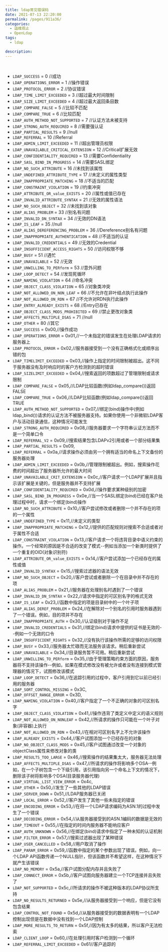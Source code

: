 ```yaml
---
title: ldap常见错误码
date: 2021-07-13 22:20:00
permalink: /pages/911a36/
categories:
  - 运维观止
  - OpenLdap
tags:
  - ldap

description:
---
```


<br><ArticleTopAd></ArticleTopAd>


- `LDAP_SUCCESS` = 0 //成功
- `LDAP_OPERATIONS_ERROR` = 1 //操作错误
- `LDAP_PROTOCOL_ERROR` = 2 //协议错误
- `LDAP_TIME_LIMIT_EXCEEDED` = 3 //超过最大时间限制
- `LDAP_SIZE_LIMIT_EXCEEDED` = 4 //超过最大返回条目数
- `LDAP_COMPARE_FALSE` = 5 //比较不匹配
- `LDAP_COMPARE_TRUE` = 6 //比较匹配
- `LDAP_AUTH_METHOD_NOT_SUPPORTED` = 7 //认证方法未被支持
- `LDAP_STRONG_AUTH_REQUIRED` = 8 //需要强认证
- `LDAP_PARTIAL_RESULTS` = 9 //null
- `LDAP_REFERRAL` = 10 //Referral
- `LDAP_ADMIN_LIMIT_EXCEEDED` = 11 //超出管理员权限
- `LDAP_UNAVAILABLE_CRITICAL_EXTENSION` = 12 //Critical扩展无效
- `LDAP_CONFIDENTIALITY_REQUIRED` = 13 //需要Confidentiality
- `LDAP_SASL_BIND_IN_PROGRESS` = 14 //需要SASL绑定
- `LDAP_NO_SUCH_ATTRIBUTE` = 16 //未找到该属性
- `LDAP_UNDEFINED_ATTRIBUTE_TYPE` = 17 //未定义的属性类型
- `LDAP_INAPPROPRIATE_MATCHING` = 18 //不适当的匹配
- `LDAP_CONSTRAINT_VIOLATION` = 19 //约束冲突
- `LDAP_ATTRIBUTE_OR_value_EXISTS` = 20 //属性或值已存在
- `LDAP_INVALID_ATTRIBUTE_SYNTAX` = 21 //无效的属性语法
- `LDAP_NO_SUCH_OBJECT` = 32 //未找到该对象
- `LDAP_ALIAS_PROBLEM` = 33 //别名有问题
- `LDAP_INVALID_DN_SYNTAX` = 34 //无效的DN语法
- `LDAP_IS_LEAF` = 35 //null
- `LDAP_ALIAS_DEREFERENCING_PROBLEM` = 36 //Dereference别名有问题
- `LDAP_INAPPROPRIATE_AUTHENTICATION` = 48 //不适当的认证
- `LDAP_INVALID_CREDENTIALS` = 49 //无效的Credential
- `LDAP_INSUFFICIENT_ACCESS_RIGHTS` = 50 //访问权限不够
- `LDAP_BUSY` = 51 //遇忙
- `LDAP_UNAVAILABLE` = 52 //无效
- `LDAP_UNWILLING_TO_PERform` = 53 //意外问题
- `LDAP_LOOP_DETECT` = 54 //发现死循环
- `LDAP_NAMING_VIOLATION` = 64 //命名冲突
- `LDAP_OBJECT_CLASS_VIOLATION` = 65 //对象类冲突
- `LDAP_NOT_ALLOWED_ON_NON_LEAF` = 66 //不允许在非叶结点执行此操作
- `LDAP_NOT_ALLOWED_ON_RDN` = 67 //不允许对RDN执行此操作
- `LDAP_ENTRY_ALREADY_EXISTS` = 68 //Entry已存在
- `LDAP_OBJECT_CLASS_MODS_PROHIBITED` = 69 //禁止更改对象类
- `LDAP_AFFECTS_MULTIPLE_DSAS` = 71 //null
- `LDAP_OTHER` = 80 //其它
- `LDAP_SUCCESS` = 0x00,//操作成功
- `LDAP_OPERATIONS_ERROR` = 0x01,//一个未指定的错误发生在处理LDAP请求的服务器上
- `LDAP_PROTOCOL_ERROR` = 0x02,//服务器接受到一个没有正确格式化或顺序出错的包
- `LDAP_TIMELIMIT_EXCEEDED` = 0x03,//操作上指定的时间限制被超出。这不同于服务器没有及时响应时的客户方检测到的超时错误
- `LDAP_SIZELIMIT_EXCEEDED` = 0x04,//搜索返回的项数超过了管理限制或请求限制
- `LDAP_COMPARE_FALSE` = 0x05,//LDAP比较函数(例如ldap_compare())返回FALSE
- `LDAP_COMPARE_TRUE` = 0x06,//LDAP比较函数(例如ldap_compare())返回TRUE
- `LDAP_AUTH_METHOD_NOT_SUPPORTED` = 0x07,//绑定(bind)操作中(例如ldap_bind())请求的认证方法不被服务器支持。如果你使用一个非微软LDAP客户与活动目录通信，这种情况可能发生
- `LDAP_STRONG_AUTH_REQUIRED` = 0x08,//服务器要求一个字符串认证方法而不是一个简单口令
- `LDAP_REFERRAL_V2` = 0x09,//搜索结果包含LDAPv2引用或者一个部分结果集
- `LDAP_PARTIAL_RESULTS` = 0x09,
- `LDAP_REFERRAL` = 0x0a,//请求操作必须由另一个拥有适当的命名上下文备份的服务器处理
- `LDAP_ADMIN_LIMIT_EXCEEDED` = 0x0b,//管理限制被超出。例如，搜索操作花费的时间超出了服务器所允许的最大时间
- `LDAP_UNAVAILABLE_CRIT_EXTENSION` = 0x0c,//客户请求一个LDAP扩展并且指示该扩展是关键的，但是服务器并不支持扩展
- `LDAP_CONFIDENTIALITY_REQUIRED` = 0x0d,//操作要求某种级别的加密
- `LDAP_SASL_BIND_IN_PROGRESS` = 0x0e,//当一个SASL绑定(bind)已经在客户处理过程中时，请求一个绑定(bind)操作
- `LDAP_NO_SUCH_ATTRIBUTE` = 0x10,//客户尝试修改或者删除一个并不存在的项的一个属性
- `LDAP_UNDEFINED_TYPE` = 0x11,//未定义的类型
- `LDAP_INAPPROPRIATE_MATCHING` = 0x12,//提供的匹配规则对搜索不合适或者对于属性不合适
- `LDAP_CONSTRAINT_VIOLATION` = 0x13,//客户请求一个将违背目录中语义约束的操作。一个经常的原因是不合适的改变了模式--例如当添加一个新类时提供了一个重复的OID(对象识别符)
- `LDAP_ATTRIBUTE_OR_value_EXISTS` = 0x14,//客户尝试添加一个已经存在的属性或值
- `LDAP_INVALID_SYNTAX` = 0x15,//搜索过滤器的语法无效
- `LDAP_NO_SUCH_OBJECT` = 0x20,//客户尝试或者删除一个在目录中并不存在的项
- `LDAP_ALIAS_PROBLEM` = 0x21,//服务器在处理别名时遇到了一个错误
- `LDAP_INVALID_DN_SYNTAX` = 0x22,//请求中指定的可区别名字的格式无效
- `LDAP_IS_LEAF` = 0x23,//函数中指定的项是目录树中的一个叶子项
- `LDAP_ALIAS_DEREF_PROBLEM` = 0x24,//在解除对一个别名的引用时服务器遇到了一个错误。例如，目的项并不存在
- `LDAP_INAPPROPRIATE_AUTH` = 0x30,//认证级别对于操作不足
- `LDAP_INVALID_CREDENTIALS` = 0x31,//绑定(bind)请求中提供的证书是无效的--例如一个无效的口令
- `LDAP_INSUFFICIENT_RIGHTS` = 0x32,//没有执行该操作所需的足够的访问权限
- `LDAP_BUSY` = 0x33,//服务器太忙碌而无法服务该请求。稍后重新尝试
- `LDAP_UNAVAILABLE` = 0x34,//目录服务暂不可用。稍后重新尝试
- `LDAP_UNWILLING_TO_PERform` = 0x35,//由于管理策略约束方面的原因，服务器将不支持该操作--例如，如果在模式修改没有被允许或者没有连接到模式管理器的情况下，试图修改该模式
- `LDAP_LOOP_DETECT` = 0x36,//在追踪引用的过程中，客户引用到它以前已经引用的服务器
- `LDAP_SORT_CONTROL_MISSING` = 0x3C,
- `LDAP_OFFSET_RANGE_ERROR` = 0x3D,
- `LDAP_NAMING_VIOLATION` = 0x40,//客户指定了一个不正确的对象的可区别名字
- `LDAP_OBJECT_CLASS_VIOLATION` = 0x41,//操作违背了类定义中定义的语义规则
- `LDAP_NOT_ALLOWED_ON_NONLEAF` = 0x42,//所请求的操作只可能在一个叶子对象(非容器)上执行
- `LDAP_NOT_ALLOWED_ON_RDN` = 0x43,//在相对可区别名字上不允许该操作
- `LDAP_ALREADY_EXISTS` = 0x44,//客户试图添加一个已经存在的对象
- `LDAP_NO_OBJECT_CLASS_MODS` = 0x45,//客户试图通过改变一个对象的objectClass属性来修改对象的类
- `LDAP_RESULTS_TOO_LARGE` = 0x46,//搜索操作的结果集太大，服务器无法处理
- `LDAP_AFFECTS_MULTIPLE_DSAS` = 0x47,//所请求的操作将影响多个DSA--例如，在一个子树包含一个下级引用，该引用指向另一个命名上下文的情况下，删除该子树将影响多个DSA(目录服务器代理)
- `LDAP_VIRTUAL_LIST_VIEW_ERROR` = 0x4c,
- `LDAP_OTHER` = 0x50,//发生了一些其他的LDAP错误
- `LDAP_SERVER_DOWN` = 0x51,//LDAP服务器已关闭
- `LDAP_LOCAL_ERROR` = 0x52,//客户发生了其他一些未指定的错误
- `LDAP_ENCODING_ERROR` = 0x53,//在将一个LDAP请求编码为ASN.1的过程中发生了一个错误
- `LDAP_DECODING_ERROR` = 0x54,//从服务器接受到的ASN.1编码的数据是无效的
- `LDAP_TIMEOUT` = 0x55,//在指定的时间内服务器不能响应客户
- `LDAP_AUTH_UNKNOWN` = 0x56,//在绑定(bind)请求中指定了一种未知的认证机制
- `LDAP_FILTER_ERROR` = 0x57,//搜索过滤器出现了某种错误
- `LDAP_USER_CANCELLED` = 0x58,//用户取消了操作
- `LDAP_PARAM_ERROR` = 0x59,//函数中指定的某个参数出现了错误。例如，向一个LDAP API函数传递一个NULL指针，但该函数并不希望这样，在这种情况下就产生该错误
- `LDAP_NO_MEMORY` = 0x5a,//客户试图分配内存并且失败了
- `LDAP_CONNECT_ERROR` = 0x5b,//客户试图向服务器建立一个TCP连接并且失败了
- `LDAP_NOT_SUPPORTED` = 0x5c,//所请求的操作不被这种版本的LDAP协议所支持
- `LDAP_NO_RESULTS_RETURNED` = 0x5e,//从服务器接受到一个响应，但是它没有包含结果
- `LDAP_CONTROL_NOT_FOUND` = 0x5d,//从服务器接受到的数据表明有一个LDAP控制出现但是在数据中没有找到一个LDAP控制
- `LDAP_MORE_RESULTS_TO_RETURN` = 0x5f,//因为有太多的结果，所以客户无法检索
- `LDAP_CLIENT_LOOP` = 0x60,//在处理引用时客户检测到一个循环
- `LDAP_REFERRAL_LIMIT_EXCEEDED` = 0x61//客户追踪的

<br><ArticleTopAd></ArticleTopAd>
